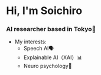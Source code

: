 <h1 align="left">Hi, I'm Soichiro</h1>
<h3 align="left">AI researcher based in Tokyo🗼</h3>

- My interests:
  - Speech AI🗣️
  - Explainable AI（XAI）📊
  - Neuro psychology🧠
